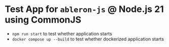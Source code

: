 # Test App for `ableron-js` @ Node.js 21 using CommonJS

* `npm run start` to test whether application starts
* `docker compose up --build` to test whether dockerized application starts
